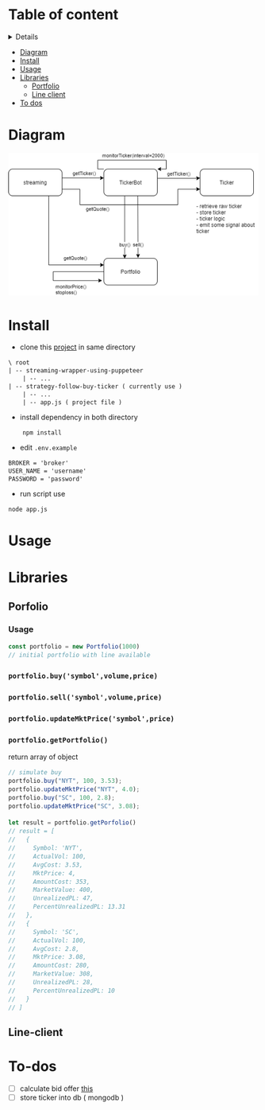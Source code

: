 # Table of content
<details>
</details>

- [Diagram](#Diagram)
- [Install](#Install)
- [Usage](#Usage)
- [Libraries](#Libraries)
  - [Portfolio](##Portfolio)
  - [Line client](##Line-client)
- [To dos](#To-dos)
# Diagram
![diagram](./.readme/Diagram.png)

# Install
- clone this [project](https://github.com/niamin-niaman/streaming-wrapper-using-puppeteer) in same directory

```
\ root
| -- streaming-wrapper-using-puppeteer 
    | -- ...
| -- strategy-follow-buy-ticker ( currently use )
    | -- ...
    | -- app.js ( project file )
```
- install dependency in both directory 
```
    npm install
```
- edit `.env.example`
```
BROKER = 'broker'
USER_NAME = 'username'
PASSWORD = 'password'
```
- run script use
```
node app.js
```

# Usage


# Libraries

## Porfolio
### Usage
``` javascript
const portfolio = new Portfolio(1000) 
// initial portfolio with line available
```
### `portfolio.buy('symbol',volume,price)`
### `portfolio.sell('symbol',volume,price)`
### `portfolio.updateMktPrice('symbol',price)`
### `portfolio.getPortfolio()`
return array of object
``` javascript
// simulate buy 
portfolio.buy("NYT", 100, 3.53);
portfolio.updateMktPrice("NYT", 4.0);
portfolio.buy("SC", 100, 2.8);
portfolio.updateMktPrice("SC", 3.08);

let result = portfolio.getPorfolio()
// result = [
//   {
//     Symbol: 'NYT',
//     ActualVol: 100,
//     AvgCost: 3.53,
//     MktPrice: 4,
//     AmountCost: 353,
//     MarketValue: 400,
//     UnrealizedPL: 47,
//     PercentUnrealizedPL: 13.31
//   },
//   {
//     Symbol: 'SC',
//     ActualVol: 100,
//     AvgCost: 2.8,
//     MktPrice: 3.08,
//     AmountCost: 280,
//     MarketValue: 308,
//     UnrealizedPL: 28,
//     PercentUnrealizedPL: 10
//   }
// ]
``` 


## Line-client

# To-dos
* [ ] calculate bid offer [this](https://web.facebook.com/stockjournoey/posts/234161043821994?_rdc=1&_rdr) 
* [ ] store ticker into db ( mongodb )